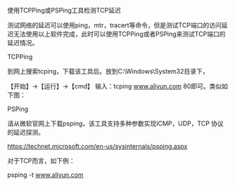 使用TCPPing或PSPing工具检测TCP延迟

测试网络的延迟可以使用ping，mtr，tracert等命令，但是测试TCP端口的访问延迟无法使用以上软件完成，此时可以使用TCPPing或者PSPing来测试TCP端口的延迟情况。

TCPPing

到网上搜索tcping，下载该工具后。放到C:\\Windows\\System32目录下，

【开始】-\>【运行】-\>【cmd】 输入：tcping www.aliyun.com 80即可。类似如下图：

PSPing

请从微软官网上下载psping，该工具支持多种参数实现ICMP，UDP，TCP 协议的延迟探测。

https://technet.microsoft.com/en-us/sysinternals/psping.aspx

对于TCP而言，如下例：

psping -t www.aliyun.com
